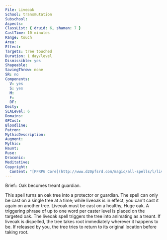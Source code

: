 ```yaml
---
File: Liveoak
School: transmutation
Subschool: 
Aspects: 
ClassList: { druid: 6, shaman: 7 }
CastTime: 10 minutes
Range: touch
Area: 
Effect: 
Targets: tree touched
Duration: 1 day/level
Dismissible: yes
Shapeable: 
SavingThrow: none
SR: no
Components:
  V: yes
  S: yes
  M: 
  F: 
  DF: 
Deity: 
SLALevel: 6
Domains: 
GPCost: 
Bloodline: 
Patron: 
MythicDescription: 
Augment: 
Mythic: 
Haunt: 
Ruse: 
Draconic: 
Meditative: 
Copyright:
  Content: "[PFRPG Core](http://www.d20pfsrd.com/magic/all-spells/l/liveoak)"
---
```

Brief:: Oak becomes treant guardian.

This spell turns an oak tree into a protector or guardian. The spell can only be cast on a single tree at a time; while liveoak is in effect, you can't cast it again on another tree. Liveoak must be cast on a healthy, Huge oak. A triggering phrase of up to one word per caster level is placed on the targeted oak. The liveoak spell triggers the tree into animating as a treant.  If liveoak is dispelled, the tree takes root immediately wherever it happens to be. If released by you, the tree tries to return to its original location before taking root.

